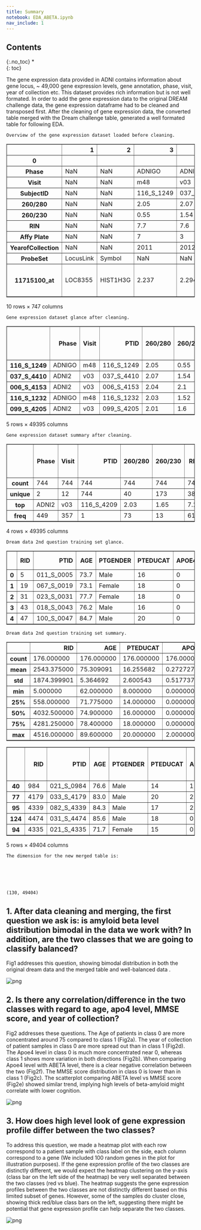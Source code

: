 ```yaml
---
title: Summary
notebook: EDA_ABETA.ipynb
nav_include: 1
---
```


## Contents
{:.no_toc}
*  
{: toc}









The gene expression data provided in ADNI contains information  about gene locus, ~ 49,000 gene expression levels, gene annotation, phase, visit, year of collection etc. This dataset provides rich information but is not well formated. In order to add the gene expression data to the original DREAM challenge data, the gene expression dataframe had to be cleaned and transposed first. After the cleaning of gene expression data, the converted table merged with the Dream challenge table, generated a well formated table for following EDA. 





    Overview of the gene expression dataset loaded before cleaning.
    





<div>
<table border="1" class="dataframe">
  <thead>
    <tr style="text-align: right;">
      <th></th>
      <th>1</th>
      <th>2</th>
      <th>3</th>
      <th>4</th>
      <th>5</th>
      <th>6</th>
      <th>7</th>
      <th>8</th>
      <th>9</th>
      <th>10</th>
      <th>...</th>
      <th>738</th>
      <th>739</th>
      <th>740</th>
      <th>741</th>
      <th>742</th>
      <th>743</th>
      <th>744</th>
      <th>745</th>
      <th>746</th>
      <th>747</th>
    </tr>
    <tr>
      <th>0</th>
      <th></th>
      <th></th>
      <th></th>
      <th></th>
      <th></th>
      <th></th>
      <th></th>
      <th></th>
      <th></th>
      <th></th>
      <th></th>
      <th></th>
      <th></th>
      <th></th>
      <th></th>
      <th></th>
      <th></th>
      <th></th>
      <th></th>
      <th></th>
      <th></th>
    </tr>
  </thead>
  <tbody>
    <tr>
      <th>Phase</th>
      <td>NaN</td>
      <td>NaN</td>
      <td>ADNIGO</td>
      <td>ADNI2</td>
      <td>ADNI2</td>
      <td>ADNIGO</td>
      <td>ADNI2</td>
      <td>ADNI2</td>
      <td>ADNI2</td>
      <td>ADNIGO</td>
      <td>...</td>
      <td>ADNIGO</td>
      <td>ADNI2</td>
      <td>ADNIGO</td>
      <td>ADNI2</td>
      <td>ADNIGO</td>
      <td>ADNI2</td>
      <td>ADNI2</td>
      <td>ADNI2</td>
      <td>ADNI2</td>
      <td>NaN</td>
    </tr>
    <tr>
      <th>Visit</th>
      <td>NaN</td>
      <td>NaN</td>
      <td>m48</td>
      <td>v03</td>
      <td>v03</td>
      <td>m48</td>
      <td>v03</td>
      <td>v03</td>
      <td>v06</td>
      <td>bl</td>
      <td>...</td>
      <td>bl</td>
      <td>v03</td>
      <td>m60</td>
      <td>v03</td>
      <td>bl</td>
      <td>v03</td>
      <td>v03</td>
      <td>v03</td>
      <td>v06</td>
      <td>NaN</td>
    </tr>
    <tr>
      <th>SubjectID</th>
      <td>NaN</td>
      <td>NaN</td>
      <td>116_S_1249</td>
      <td>037_S_4410</td>
      <td>006_S_4153</td>
      <td>116_S_1232</td>
      <td>099_S_4205</td>
      <td>007_S_4467</td>
      <td>128_S_0205</td>
      <td>003_S_2374</td>
      <td>...</td>
      <td>022_S_2379</td>
      <td>014_S_4668</td>
      <td>130_S_0289</td>
      <td>141_S_4456</td>
      <td>009_S_2381</td>
      <td>053_S_4557</td>
      <td>073_S_4300</td>
      <td>041_S_4014</td>
      <td>007_S_0101</td>
      <td>NaN</td>
    </tr>
    <tr>
      <th>260/280</th>
      <td>NaN</td>
      <td>NaN</td>
      <td>2.05</td>
      <td>2.07</td>
      <td>2.04</td>
      <td>2.03</td>
      <td>2.01</td>
      <td>2.05</td>
      <td>1.95</td>
      <td>1.99</td>
      <td>...</td>
      <td>2.05</td>
      <td>2.05</td>
      <td>1.98</td>
      <td>2.09</td>
      <td>1.87</td>
      <td>2.03</td>
      <td>2.11</td>
      <td>1.94</td>
      <td>2.06</td>
      <td>NaN</td>
    </tr>
    <tr>
      <th>260/230</th>
      <td>NaN</td>
      <td>NaN</td>
      <td>0.55</td>
      <td>1.54</td>
      <td>2.1</td>
      <td>1.52</td>
      <td>1.6</td>
      <td>1.91</td>
      <td>1.47</td>
      <td>2.07</td>
      <td>...</td>
      <td>1.9</td>
      <td>2.05</td>
      <td>1.65</td>
      <td>1.56</td>
      <td>1.45</td>
      <td>1.33</td>
      <td>0.27</td>
      <td>1.72</td>
      <td>1.35</td>
      <td>NaN</td>
    </tr>
    <tr>
      <th>RIN</th>
      <td>NaN</td>
      <td>NaN</td>
      <td>7.7</td>
      <td>7.6</td>
      <td>7.2</td>
      <td>6.8</td>
      <td>7.9</td>
      <td>7</td>
      <td>7.9</td>
      <td>7.2</td>
      <td>...</td>
      <td>6.7</td>
      <td>6.5</td>
      <td>6.3</td>
      <td>6.4</td>
      <td>6.6</td>
      <td>6.8</td>
      <td>6.2</td>
      <td>5.8</td>
      <td>6.7</td>
      <td>NaN</td>
    </tr>
    <tr>
      <th>Affy Plate</th>
      <td>NaN</td>
      <td>NaN</td>
      <td>7</td>
      <td>3</td>
      <td>6</td>
      <td>7</td>
      <td>9</td>
      <td>4</td>
      <td>3</td>
      <td>8</td>
      <td>...</td>
      <td>8</td>
      <td>6</td>
      <td>9</td>
      <td>3</td>
      <td>8</td>
      <td>5</td>
      <td>3</td>
      <td>1</td>
      <td>4</td>
      <td>NaN</td>
    </tr>
    <tr>
      <th>YearofCollection</th>
      <td>NaN</td>
      <td>NaN</td>
      <td>2011</td>
      <td>2012</td>
      <td>2011</td>
      <td>2011</td>
      <td>2011</td>
      <td>2012</td>
      <td>2011</td>
      <td>2011</td>
      <td>...</td>
      <td>2011</td>
      <td>2012</td>
      <td>2011</td>
      <td>2012</td>
      <td>2011</td>
      <td>2012</td>
      <td>2011</td>
      <td>2011</td>
      <td>2012</td>
      <td>NaN</td>
    </tr>
    <tr>
      <th>ProbeSet</th>
      <td>LocusLink</td>
      <td>Symbol</td>
      <td>NaN</td>
      <td>NaN</td>
      <td>NaN</td>
      <td>NaN</td>
      <td>NaN</td>
      <td>NaN</td>
      <td>NaN</td>
      <td>NaN</td>
      <td>...</td>
      <td>NaN</td>
      <td>NaN</td>
      <td>NaN</td>
      <td>NaN</td>
      <td>NaN</td>
      <td>NaN</td>
      <td>NaN</td>
      <td>NaN</td>
      <td>NaN</td>
      <td>NaN</td>
    </tr>
    <tr>
      <th>11715100_at</th>
      <td>LOC8355</td>
      <td>HIST1H3G</td>
      <td>2.237</td>
      <td>2.294</td>
      <td>2.14</td>
      <td>2.062</td>
      <td>2.04</td>
      <td>2.439</td>
      <td>1.955</td>
      <td>2.372</td>
      <td>...</td>
      <td>2.34</td>
      <td>2.405</td>
      <td>2.349</td>
      <td>2.212</td>
      <td>2.382</td>
      <td>2.497</td>
      <td>2.309</td>
      <td>2.302</td>
      <td>2.661</td>
      <td>[HIST1H3G] histone cluster 1  H3g</td>
    </tr>
  </tbody>
</table>
<p>10 rows × 747 columns</p>
</div>











    Gene expression dataset glance after cleaning.
    





<div>
<table border="1" class="dataframe">
  <thead>
    <tr style="text-align: right;">
      <th></th>
      <th>Phase</th>
      <th>Visit</th>
      <th>PTID</th>
      <th>260/280</th>
      <th>260/230</th>
      <th>RIN</th>
      <th>Affy Plate</th>
      <th>YearofCollection</th>
      <th>ProbeSet</th>
      <th>11715100_at</th>
      <th>...</th>
      <th>AFFX-r2-TagH_at</th>
      <th>AFFX-r2-TagIN-3_at</th>
      <th>AFFX-r2-TagIN-5_at</th>
      <th>AFFX-r2-TagIN-M_at</th>
      <th>AFFX-r2-TagJ-3_at</th>
      <th>AFFX-r2-TagJ-5_at</th>
      <th>AFFX-r2-TagO-3_at</th>
      <th>AFFX-r2-TagO-5_at</th>
      <th>AFFX-r2-TagQ-3_at</th>
      <th>AFFX-r2-TagQ-5_at</th>
    </tr>
  </thead>
  <tbody>
    <tr>
      <th>116_S_1249</th>
      <td>ADNIGO</td>
      <td>m48</td>
      <td>116_S_1249</td>
      <td>2.05</td>
      <td>0.55</td>
      <td>7.7</td>
      <td>7</td>
      <td>2011</td>
      <td>NaN</td>
      <td>2.237</td>
      <td>...</td>
      <td>2.355</td>
      <td>2.624</td>
      <td>2.01</td>
      <td>2.906</td>
      <td>2.463</td>
      <td>2.05</td>
      <td>2.06</td>
      <td>1.858</td>
      <td>2.028</td>
      <td>2.162</td>
    </tr>
    <tr>
      <th>037_S_4410</th>
      <td>ADNI2</td>
      <td>v03</td>
      <td>037_S_4410</td>
      <td>2.07</td>
      <td>1.54</td>
      <td>7.6</td>
      <td>3</td>
      <td>2012</td>
      <td>NaN</td>
      <td>2.294</td>
      <td>...</td>
      <td>2.1</td>
      <td>2.82</td>
      <td>1.726</td>
      <td>2.465</td>
      <td>2.26</td>
      <td>1.933</td>
      <td>1.717</td>
      <td>2.208</td>
      <td>2.058</td>
      <td>1.882</td>
    </tr>
    <tr>
      <th>006_S_4153</th>
      <td>ADNI2</td>
      <td>v03</td>
      <td>006_S_4153</td>
      <td>2.04</td>
      <td>2.1</td>
      <td>7.2</td>
      <td>6</td>
      <td>2011</td>
      <td>NaN</td>
      <td>2.14</td>
      <td>...</td>
      <td>2.165</td>
      <td>2.455</td>
      <td>1.84</td>
      <td>2.681</td>
      <td>2.251</td>
      <td>1.985</td>
      <td>1.77</td>
      <td>2.184</td>
      <td>2.007</td>
      <td>2.134</td>
    </tr>
    <tr>
      <th>116_S_1232</th>
      <td>ADNIGO</td>
      <td>m48</td>
      <td>116_S_1232</td>
      <td>2.03</td>
      <td>1.52</td>
      <td>6.8</td>
      <td>7</td>
      <td>2011</td>
      <td>NaN</td>
      <td>2.062</td>
      <td>...</td>
      <td>2.094</td>
      <td>2.599</td>
      <td>1.837</td>
      <td>2.713</td>
      <td>2.158</td>
      <td>1.916</td>
      <td>1.878</td>
      <td>2.163</td>
      <td>2.185</td>
      <td>2.099</td>
    </tr>
    <tr>
      <th>099_S_4205</th>
      <td>ADNI2</td>
      <td>v03</td>
      <td>099_S_4205</td>
      <td>2.01</td>
      <td>1.6</td>
      <td>7.9</td>
      <td>9</td>
      <td>2011</td>
      <td>NaN</td>
      <td>2.04</td>
      <td>...</td>
      <td>1.973</td>
      <td>2.544</td>
      <td>1.909</td>
      <td>2.548</td>
      <td>2.266</td>
      <td>2.077</td>
      <td>1.838</td>
      <td>2.085</td>
      <td>1.941</td>
      <td>1.883</td>
    </tr>
  </tbody>
</table>
<p>5 rows × 49395 columns</p>
</div>







    Gene expression dataset summary after cleaning.
    





<div>
<table border="1" class="dataframe">
  <thead>
    <tr style="text-align: right;">
      <th></th>
      <th>Phase</th>
      <th>Visit</th>
      <th>PTID</th>
      <th>260/280</th>
      <th>260/230</th>
      <th>RIN</th>
      <th>Affy Plate</th>
      <th>YearofCollection</th>
      <th>ProbeSet</th>
      <th>11715100_at</th>
      <th>...</th>
      <th>AFFX-r2-TagH_at</th>
      <th>AFFX-r2-TagIN-3_at</th>
      <th>AFFX-r2-TagIN-5_at</th>
      <th>AFFX-r2-TagIN-M_at</th>
      <th>AFFX-r2-TagJ-3_at</th>
      <th>AFFX-r2-TagJ-5_at</th>
      <th>AFFX-r2-TagO-3_at</th>
      <th>AFFX-r2-TagO-5_at</th>
      <th>AFFX-r2-TagQ-3_at</th>
      <th>AFFX-r2-TagQ-5_at</th>
    </tr>
  </thead>
  <tbody>
    <tr>
      <th>count</th>
      <td>744</td>
      <td>744</td>
      <td>744</td>
      <td>744</td>
      <td>744</td>
      <td>744</td>
      <td>744</td>
      <td>744</td>
      <td>0.0</td>
      <td>744</td>
      <td>...</td>
      <td>744.000</td>
      <td>744.00</td>
      <td>744.000</td>
      <td>744.000</td>
      <td>744.000</td>
      <td>744.000</td>
      <td>744.000</td>
      <td>744.000</td>
      <td>744.000</td>
      <td>744.000</td>
    </tr>
    <tr>
      <th>unique</th>
      <td>2</td>
      <td>12</td>
      <td>744</td>
      <td>40</td>
      <td>173</td>
      <td>38</td>
      <td>9</td>
      <td>4</td>
      <td>0.0</td>
      <td>450</td>
      <td>...</td>
      <td>389.000</td>
      <td>440.00</td>
      <td>374.000</td>
      <td>434.000</td>
      <td>395.000</td>
      <td>360.000</td>
      <td>352.000</td>
      <td>431.000</td>
      <td>382.000</td>
      <td>399.000</td>
    </tr>
    <tr>
      <th>top</th>
      <td>ADNI2</td>
      <td>v03</td>
      <td>116_S_4209</td>
      <td>2.03</td>
      <td>1.65</td>
      <td>7.1</td>
      <td>3</td>
      <td>2011</td>
      <td>NaN</td>
      <td>2.428</td>
      <td>...</td>
      <td>2.181</td>
      <td>2.71</td>
      <td>1.828</td>
      <td>2.613</td>
      <td>2.337</td>
      <td>1.983</td>
      <td>1.849</td>
      <td>2.262</td>
      <td>1.925</td>
      <td>2.125</td>
    </tr>
    <tr>
      <th>freq</th>
      <td>449</td>
      <td>357</td>
      <td>1</td>
      <td>73</td>
      <td>13</td>
      <td>61</td>
      <td>88</td>
      <td>383</td>
      <td>NaN</td>
      <td>5</td>
      <td>...</td>
      <td>7.000</td>
      <td>7.00</td>
      <td>7.000</td>
      <td>6.000</td>
      <td>12.000</td>
      <td>9.000</td>
      <td>9.000</td>
      <td>6.000</td>
      <td>7.000</td>
      <td>7.000</td>
    </tr>
  </tbody>
</table>
<p>4 rows × 49395 columns</p>
</div>







    Dream data 2nd question training set glance.
    





<div>
<table border="1" class="dataframe">
  <thead>
    <tr style="text-align: right;">
      <th></th>
      <th>RID</th>
      <th>PTID</th>
      <th>AGE</th>
      <th>PTGENDER</th>
      <th>PTEDUCAT</th>
      <th>APOE4</th>
      <th>MMSE</th>
      <th>ABETA</th>
      <th>SAGE.Q2</th>
      <th>APOE Genotype</th>
    </tr>
  </thead>
  <tbody>
    <tr>
      <th>0</th>
      <td>5</td>
      <td>011_S_0005</td>
      <td>73.7</td>
      <td>Male</td>
      <td>16</td>
      <td>0</td>
      <td>29</td>
      <td>115.0</td>
      <td>1</td>
      <td>3,3</td>
    </tr>
    <tr>
      <th>1</th>
      <td>19</td>
      <td>067_S_0019</td>
      <td>73.1</td>
      <td>Female</td>
      <td>18</td>
      <td>0</td>
      <td>29</td>
      <td>260.0</td>
      <td>0</td>
      <td>2,3</td>
    </tr>
    <tr>
      <th>2</th>
      <td>31</td>
      <td>023_S_0031</td>
      <td>77.7</td>
      <td>Female</td>
      <td>18</td>
      <td>0</td>
      <td>30</td>
      <td>240.0</td>
      <td>0</td>
      <td>3,3</td>
    </tr>
    <tr>
      <th>3</th>
      <td>43</td>
      <td>018_S_0043</td>
      <td>76.2</td>
      <td>Male</td>
      <td>16</td>
      <td>0</td>
      <td>29</td>
      <td>175.0</td>
      <td>1</td>
      <td>2,3</td>
    </tr>
    <tr>
      <th>4</th>
      <td>47</td>
      <td>100_S_0047</td>
      <td>84.7</td>
      <td>Male</td>
      <td>20</td>
      <td>0</td>
      <td>30</td>
      <td>252.0</td>
      <td>0</td>
      <td>2,3</td>
    </tr>
  </tbody>
</table>
</div>







    Dream data 2nd question training set summary.
    





<div>
<table border="1" class="dataframe">
  <thead>
    <tr style="text-align: right;">
      <th></th>
      <th>RID</th>
      <th>AGE</th>
      <th>PTEDUCAT</th>
      <th>APOE4</th>
      <th>MMSE</th>
      <th>ABETA</th>
      <th>SAGE.Q2</th>
    </tr>
  </thead>
  <tbody>
    <tr>
      <th>count</th>
      <td>176.000000</td>
      <td>176.000000</td>
      <td>176.000000</td>
      <td>176.000000</td>
      <td>176.000000</td>
      <td>176.000000</td>
      <td>176.000000</td>
    </tr>
    <tr>
      <th>mean</th>
      <td>2543.375000</td>
      <td>75.309091</td>
      <td>16.255682</td>
      <td>0.272727</td>
      <td>29.028409</td>
      <td>195.500000</td>
      <td>0.460227</td>
    </tr>
    <tr>
      <th>std</th>
      <td>1874.399901</td>
      <td>5.364692</td>
      <td>2.600543</td>
      <td>0.517737</td>
      <td>1.239488</td>
      <td>53.370559</td>
      <td>0.499838</td>
    </tr>
    <tr>
      <th>min</th>
      <td>5.000000</td>
      <td>62.000000</td>
      <td>8.000000</td>
      <td>0.000000</td>
      <td>24.000000</td>
      <td>75.000000</td>
      <td>0.000000</td>
    </tr>
    <tr>
      <th>25%</th>
      <td>558.000000</td>
      <td>71.775000</td>
      <td>14.000000</td>
      <td>0.000000</td>
      <td>29.000000</td>
      <td>149.950000</td>
      <td>0.000000</td>
    </tr>
    <tr>
      <th>50%</th>
      <td>4032.500000</td>
      <td>74.900000</td>
      <td>16.000000</td>
      <td>0.000000</td>
      <td>29.000000</td>
      <td>202.000000</td>
      <td>0.000000</td>
    </tr>
    <tr>
      <th>75%</th>
      <td>4281.250000</td>
      <td>78.400000</td>
      <td>18.000000</td>
      <td>0.000000</td>
      <td>30.000000</td>
      <td>240.000000</td>
      <td>1.000000</td>
    </tr>
    <tr>
      <th>max</th>
      <td>4516.000000</td>
      <td>89.600000</td>
      <td>20.000000</td>
      <td>2.000000</td>
      <td>30.000000</td>
      <td>302.800000</td>
      <td>1.000000</td>
    </tr>
  </tbody>
</table>
</div>










<div>
<table border="1" class="dataframe">
  <thead>
    <tr style="text-align: right;">
      <th></th>
      <th>RID</th>
      <th>PTID</th>
      <th>AGE</th>
      <th>PTGENDER</th>
      <th>PTEDUCAT</th>
      <th>APOE4</th>
      <th>MMSE</th>
      <th>ABETA</th>
      <th>SAGE.Q2</th>
      <th>APOE Genotype</th>
      <th>...</th>
      <th>AFFX-r2-TagH_at</th>
      <th>AFFX-r2-TagIN-3_at</th>
      <th>AFFX-r2-TagIN-5_at</th>
      <th>AFFX-r2-TagIN-M_at</th>
      <th>AFFX-r2-TagJ-3_at</th>
      <th>AFFX-r2-TagJ-5_at</th>
      <th>AFFX-r2-TagO-3_at</th>
      <th>AFFX-r2-TagO-5_at</th>
      <th>AFFX-r2-TagQ-3_at</th>
      <th>AFFX-r2-TagQ-5_at</th>
    </tr>
  </thead>
  <tbody>
    <tr>
      <th>40</th>
      <td>984</td>
      <td>021_S_0984</td>
      <td>76.6</td>
      <td>Male</td>
      <td>14</td>
      <td>1</td>
      <td>30</td>
      <td>75.0</td>
      <td>1</td>
      <td>3,4</td>
      <td>...</td>
      <td>2.258</td>
      <td>3.229</td>
      <td>1.817</td>
      <td>2.565</td>
      <td>2.13</td>
      <td>1.829</td>
      <td>1.596</td>
      <td>2.394</td>
      <td>1.887</td>
      <td>2.09</td>
    </tr>
    <tr>
      <th>77</th>
      <td>4179</td>
      <td>033_S_4179</td>
      <td>83.0</td>
      <td>Male</td>
      <td>20</td>
      <td>2</td>
      <td>30</td>
      <td>82.7</td>
      <td>1</td>
      <td>4,4</td>
      <td>...</td>
      <td>2.196</td>
      <td>2.655</td>
      <td>1.883</td>
      <td>2.46</td>
      <td>2.24</td>
      <td>2.002</td>
      <td>2.052</td>
      <td>2.262</td>
      <td>1.982</td>
      <td>2.024</td>
    </tr>
    <tr>
      <th>95</th>
      <td>4339</td>
      <td>082_S_4339</td>
      <td>84.3</td>
      <td>Male</td>
      <td>17</td>
      <td>2</td>
      <td>29</td>
      <td>90.7</td>
      <td>1</td>
      <td>4,4</td>
      <td>...</td>
      <td>2.274</td>
      <td>2.747</td>
      <td>1.918</td>
      <td>2.67</td>
      <td>2.402</td>
      <td>1.792</td>
      <td>1.808</td>
      <td>2.588</td>
      <td>2.013</td>
      <td>2.304</td>
    </tr>
    <tr>
      <th>124</th>
      <td>4474</td>
      <td>031_S_4474</td>
      <td>85.6</td>
      <td>Male</td>
      <td>18</td>
      <td>0</td>
      <td>28</td>
      <td>92.5</td>
      <td>1</td>
      <td>3,3</td>
      <td>...</td>
      <td>2.178</td>
      <td>2.941</td>
      <td>1.878</td>
      <td>3.114</td>
      <td>2.421</td>
      <td>2.028</td>
      <td>1.76</td>
      <td>2.253</td>
      <td>1.94</td>
      <td>2.089</td>
    </tr>
    <tr>
      <th>94</th>
      <td>4335</td>
      <td>021_S_4335</td>
      <td>71.7</td>
      <td>Female</td>
      <td>15</td>
      <td>0</td>
      <td>30</td>
      <td>95.4</td>
      <td>1</td>
      <td>3,3</td>
      <td>...</td>
      <td>2.342</td>
      <td>2.579</td>
      <td>1.905</td>
      <td>2.725</td>
      <td>2.472</td>
      <td>1.804</td>
      <td>2.122</td>
      <td>2.035</td>
      <td>1.932</td>
      <td>1.942</td>
    </tr>
  </tbody>
</table>
<p>5 rows × 49404 columns</p>
</div>







    The dimension for the new merged table is:
    





    (130, 49404)




## 1. After data cleaning and merging, the first question we ask is: is amyloid beta level distribution bimodal in the data we work with? In addition, are the two classes that we are going to classify balanced? 

Fig1 addresses this question, showing bimodal distribution in both the original dream data and the merged table and well-balanced data .






![png](EDA_ABETA_files/EDA_ABETA_12_0.png)


## 2. Is there any correlation/difference in the two classes with regard to age, apo4 level, MMSE score, and year of collection? 

Fig2 addresses these questions. The Age of patients in class 0 are more concentrated around 75 compared to class 1 (Fig2a). The year of collection of patient samples in class 0 are more spread out than in class 1 (Fig2d). The Apoe4 level in class 0 is much more concentrated near 0, whereas class 1 shows more variation in both directions (Fig2b). When comparing Apoe4 level with ABETA level, there is a clear negative correlation between the two (Fig2f). The MMSE score distribution in class 0 is lower than in class 1 (Fig2c). The scatterplot comparing ABETA level vs MMSE score (Fig2e) showed similar trend, implying high levels of beta-amyloid might correlate with lower cognition. 







![png](EDA_ABETA_files/EDA_ABETA_14_0.png)


## 3. How does high level look of gene expression profile differ between the two classes? 

To address this question, we made a heatmap plot with each row correspond to a patient sample with class label on the side, each column correspond to a gene (We included 100 random genes in the plot for illustration purposes). If the gene expression profile of the two classes are distinctly different, we would expect the heatmap clustering on the y-axis (class bar on the left side of the heatmap) be very well separated between the two classes (red vs blue). The heatmap suggests the gene expression profiles between the two classes are not distinctly different based on this limited subset of genes. However, some of the samples do cluster close, showing thick red/blue class bars on the left, suggesting there might be potential that gene expression profile can help separate the two classes.






![png](EDA_ABETA_files/EDA_ABETA_16_0.png)




